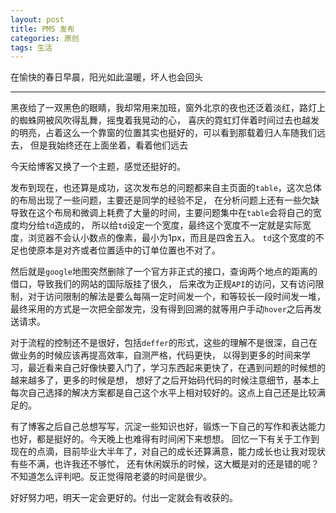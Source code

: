 ```yaml
---
layout: post
title: PMS 发布
categories: 原创
tags: 生活
---
```


在愉快的春日早晨，阳光如此温暖，坏人也会回头

<!--more-->

* * *

黑夜给了一双黑色的眼睛，我却常用来加班，窗外北京的夜也还泛着淡红，路灯上的蜘蛛网被风吹得乱舞，摇曳着我晃动的心，
喜庆的霓虹灯伴着时间过去也越发的明亮，占着这么一个靠窗的位置其实也挺好的，可以看到那载着归人车随我们远去，
但是我始终还在上面坐着，看着他们远去

今天给博客又换了一个主题，感觉还挺好的。

发布到现在，也还算是成功，这次发布总的问题都来自主页面的`table`，这次总体的布局出现了一些问题，主要还是同学的经验不足，
在分析问题上还有一些欠缺导致在这个布局和微调上耗费了大量的时间，主要问题集中在`table`会将自己的宽度均分给`td`造成的，
所以给`td`设定一个宽度，最终这个宽度不一定就是实际宽度，浏览器不会认小数点的像素，最小为1px，而且是四舍五入。
`td`这个宽度的不足也使原本是对齐或者位置适中的订单位置也不对了。

然后就是`google`地图突然删除了一个官方非正式的接口，查询两个地点的距离的借口，导致我们的网站的国际版挂了很久，
后来改为正规`API`的访问，又有访问限制，对于访问限制的解法是要么每隔一定时间发一个，和等较长一段时间发一堆，
最终采用的方式是一次把全部发完，没有得到回溯的就等用户手动`hover`之后再发送请求。

对于流程的控制还不是很好，包括`deffer`的形式，这些的理解不是很深，自己在做业务的时候应该再提高效率，自测严格，代码更快，
以得到更多的时间来学习，最近看来自己好像快要入门了，学习东西起来更快了，在遇到问题的时候想的越来越多了，更多的时候是想，
想好了之后开始码代码的时候注意细节，基本上每次自己选择的解决方案都是自己这个水平上相对较好的。这点上自己还是比较满足的。

有了博客之后自己总想写写，沉淀一些知识也好，锻炼一下自己的写作和表达能力也好，都是挺好的。今天晚上也难得有时间闲下来想想。
回忆一下有关于工作到现在的点滴，目前毕业大半年了，对自己的成长还算满意，能力成长也让我对现状有些不满，也许我还不够忙，
还有休闲娱乐的时候，这大概是对的还是错的呢？不知道怎么评判吧。反正觉得陪老婆的时间是很少。

好好努力吧，明天一定会更好的。付出一定就会有收获的。
